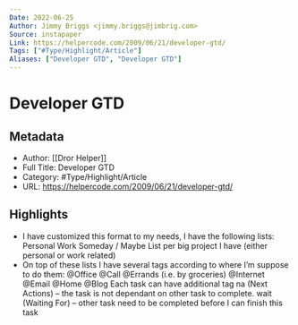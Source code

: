 ```yaml
---
Date: 2022-06-25
Author: Jimmy Briggs <jimmy.briggs@jimbrig.com>
Source: instapaper
Link: https://helpercode.com/2009/06/21/developer-gtd/
Tags: ["#Type/Highlight/Article"]
Aliases: ["Developer GTD", "Developer GTD"]
---
```

# Developer GTD

## Metadata
- Author: [[Dror Helper]]
- Full Title: Developer GTD
- Category: #Type/Highlight/Article
- URL: https://helpercode.com/2009/06/21/developer-gtd/

## Highlights
- I have customized this format to my needs, I have the following lists:
  Personal
  Work
  Someday / Maybe
  List per big project I have (either personal or work related)
- On top of these lists I have several tags according to where I’m suppose to do them:
  @Office
  @Call
  @Errands (i.e. by groceries)
  @Internet
  @Email
  @Home
  @Blog
  Each task can have additional tag
  na (Next Actions) – the task is not dependant on other task to complete.
  wait (Waiting For) – other task need to be completed before I can finish this task
